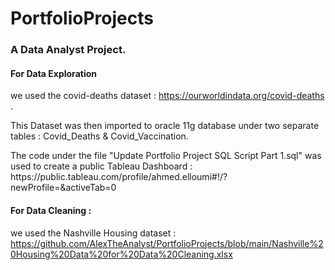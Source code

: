 # PortfolioProjects
  
<h3>A Data Analyst Project. </h3>

<b><h4> For Data Exploration </h4> </b> we used the covid-deaths dataset : https://ourworldindata.org/covid-deaths .

  <p>This Dataset was then imported to oracle 11g database under two separate tables : Covid_Deaths & Covid_Vaccination. </p>
  
  <p>The code under the file "Update Portfolio Project SQL Script Part 1.sql" was used to create a public Tableau Dashboard : https://public.tableau.com/profile/ahmed.elloumi#!/?    newProfile=&activeTab=0 </p>


<b><h4> For Data Cleaning : </h4>  </b> we used the Nashville Housing dataset : https://github.com/AlexTheAnalyst/PortfolioProjects/blob/main/Nashville%20Housing%20Data%20for%20Data%20Cleaning.xlsx
